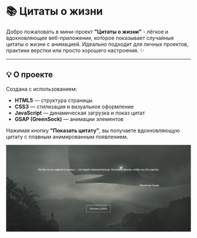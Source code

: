 # 📚 Цитаты о жизни

Добро пожаловать в мини-проект **"Цитаты о жизни"** - лёгкое и вдохновляющее веб-приложение, которое показывает случайные цитаты о жизни с анимацией. Идеально подходит для личных проектов, практики верстки или просто хорошего настроения. ✨

---

## 💡 О проекте

Cоздана с использованием:

- **HTML5** — структура страницы  
- **CSS3** — стилизация и визуальное оформление  
- **JavaScript** — динамическая загрузка и показ цитат  
- **GSAP (GreenSock)** — анимации элементов  

Нажимая кнопку **"Показать цитату"**, вы получаете вдохновляющую цитату с плавным анимированным появлением.

<p>
  <img src="scrin.PNG" alt="1">
</p>
